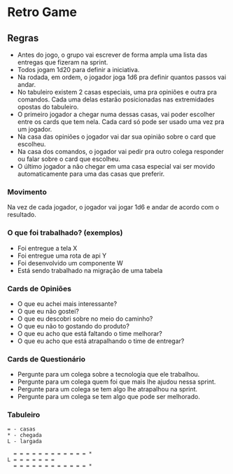 # Retro Game

## Regras

* Antes do jogo, o grupo vai escrever de forma ampla uma lista das entregas que fizeram na sprint.
* Todos jogam 1d20 para definir a iniciativa.
* Na rodada, em ordem, o jogador joga 1d6 pra definir quantos passos vai andar.
* No tabuleiro existem 2 casas especiais, uma pra opiniões e outra pra comandos. Cada uma delas estarão posicionadas nas extremidades opostas do tabuleiro.
* O primeiro jogador a chegar numa dessas casas, vai poder escolher entre os cards que tem nela. Cada card só pode ser usado uma vez pra um jogador.
* Na casa das opiniões o jogador vai dar sua opinião sobre o card que escolheu.
* Na casa dos comandos, o jogador vai pedir pra outro colega responder ou falar sobre o card que escolheu.
* O último jogador a não chegar em uma casa especial vai ser movido automaticamente para uma das casas que preferir.

### Movimento

Na vez de cada jogador, o jogador vai jogar 1d6 e andar de acordo com o resultado.

### O que foi trabalhado? (exemplos)

* Foi entregue a tela X
* Foi entregue uma rota de api Y
* Foi desenvolvido um componente W
* Está sendo trabalhado na migração de uma tabela

### Cards de Opiniões

* O que eu achei mais interessante?
* O que eu não gostei?
* O que eu descobri sobre no meio do caminho?
* O que eu não to gostando do produto?
* O que eu acho que está faltando o time melhorar?
* O que eu acho que está atrapalhando o time de entregar?

### Cards de Questionário

* Pergunte para um colega sobre a tecnologia que ele trabalhou.
* Pergunte para um colega quem foi que mais lhe ajudou nessa sprint.
* Pergunte para um colega se tem algo lhe atrapalhou na sprint.
* Pergunte para um colega se tem algo que pode ser melhorado.

### Tabuleiro
```
= - casas
* - chegada
L - largada

  = = = = = = = = = = = = *
L = = = = = = =
  = = = = = = = = = = = = *
```

